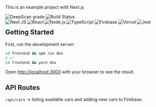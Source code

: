 This is an example project with Next.js

<a href="https://deepscan.io/dashboard#view=project&tid=7308&pid=19976&bid=528733">
  <img align="left" alt="DeepScan grade" src="https://deepscan.io/api/teams/7308/projects/19976/branches/528733/badge/grade.svg" />
</a>
<a href="https://app.travis-ci.com/buraksakalli/nextjs-firebase-serverless-ifttt-example">
  <img align="left" alt="Build Status" src="https://app.travis-ci.com/buraksakalli/nextjs-firebase-serverless-ifttt-example.svg?branch=main" />
</a>

<br />

<img align="left" alt="Next JS" src="https://img.shields.io/badge/Next-black?style=for-the-badge&logo=next.js&logoColor=white" />
<img align="left" alt="React" src="https://img.shields.io/badge/react-%2320232a.svg?style=for-the-badge&logo=react&logoColor=%2361DAFB" />
<img align="left" alt="Node.js" src="https://img.shields.io/badge/node.js-6DA55F?style=for-the-badge&logo=node.js&logoColor=white" />
<img align="left" alt="TypeScript" src="https://img.shields.io/badge/typescript-%23007ACC.svg?style=for-the-badge&logo=typescript&logoColor=white" />
<img align="left" alt="Firebase" src="https://img.shields.io/badge/firebase-%23039BE5.svg?style=for-the-badge&logo=firebase" />
<img align="left" alt="Vercel" src="https://img.shields.io/badge/vercel-%23000000.svg?style=for-the-badge&logo=vercel&logoColor=white" />
<img align="left" alt="Jest" src="https://img.shields.io/badge/-jest-%23C21325?style=for-the-badge&logo=jest&logoColor=white" />

## Getting Started

First, run the development server:

```bash
cd frontend && npm run dev
# or
cd frontend && yarn dev
```

Open [http://localhost:3000](http://localhost:3000) with your browser to see the result.

## API Routes

`/api/cars` -> listing available cars and adding new cars to Firebase.

